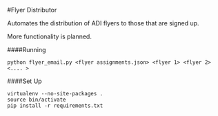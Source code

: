 
#Flyer Distributor

Automates the distribution of ADI flyers to those that are signed up.

More functionality is planned.

####Running

    python flyer_email.py <flyer assignments.json> <flyer 1> <flyer 2> <.... >

####Set Up

    virtualenv --no-site-packages .
    source bin/activate
    pip install -r requirements.txt
    


